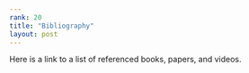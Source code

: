 ```yaml
---
rank: 20
title: "Bibliography"
layout: post
---
```

Here is a link to a list of referenced books, papers, and videos.

